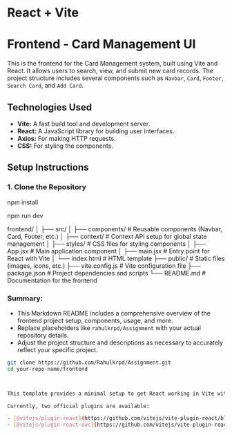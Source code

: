 # React + Vite


# Frontend - Card Management UI

This is the frontend for the Card Management system, built using Vite and React. It allows users to search, view, and submit new card records. The project structure includes several components such as `Navbar`, `Card`, `Footer`, `Search Card`, and `Add Card`.

## Technologies Used

- **Vite:** A fast build tool and development server.
- **React:** A JavaScript library for building user interfaces.
- **Axios:** For making HTTP requests.
- **CSS:** For styling the components.

## Setup Instructions

### 1. Clone the Repository


npm install

npm run dev


frontend/
│
├── src/
│   ├── components/      # Reusable components (Navbar, Card, Footer, etc.)
│   ├── context/         # Context API setup for global state management
│   ├── styles/          # CSS files for styling components
│   ├── App.jsx          # Main application component
│   ├── main.jsx         # Entry point for React with Vite
│   └── index.html       # HTML template
├── public/              # Static files (images, icons, etc.)
├── vite.config.js       # Vite configuration file
├── package.json         # Project dependencies and scripts
└── README.md            # Documentation for the frontend



### **Summary:**
- This Markdown README includes a comprehensive overview of the frontend project setup, components, usage, and more.
- Replace placeholders like `rahulkrpd/Assignment` with your actual repository details.
- Adjust the project structure and descriptions as necessary to accurately reflect your specific project.



```bash
git clone https://github.com/Rahulkrpd/Assignment.git
cd your-repo-name/frontend



This template provides a minimal setup to get React working in Vite with HMR and some ESLint rules.

Currently, two official plugins are available:

- [@vitejs/plugin-react](https://github.com/vitejs/vite-plugin-react/blob/main/packages/plugin-react/README.md) uses [Babel](https://babeljs.io/) for Fast Refresh
- [@vitejs/plugin-react-swc](https://github.com/vitejs/vite-plugin-react-swc) uses [SWC](https://swc.rs/) for Fast Refresh
